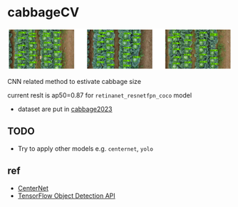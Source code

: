 # cabbageCV

![image-20230705002001195](README.assets/image-20230705002001195.png)

CNN related method to estivate cabbage size

current reslt is ap50=0.87 for `retinanet_resnetfpn_coco` model

* dataset are put in [cabbage2023](https://drive.google.com/drive/folders/1DDnzfKEph2a8wSruEkUR9-HfcbIX9sq2)


## TODO
* Try to apply other models e.g. `centernet`, `yolo`




## ref
* [CenterNet](https://github.com/xingyizhou/CenterNet)
* [TensorFlow Object Detection API](https://github.com/tensorflow/models/tree/master/research/object_detection)

